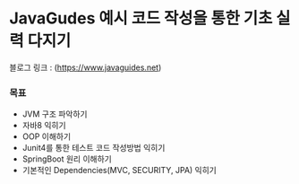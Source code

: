 # JavaGudes 예시 코드 작성을 통한 기초 실력 다지기
블로그 링크 : (https://www.javaguides.net)
### 목표
- JVM 구조 파악하기
- 자바8 익히기
- OOP 이해하기
- Junit4를 통한 테스트 코드 작성방법 익히기
- SpringBoot 원리 이해하기
- 기본적인 Dependencies(MVC, SECURITY, JPA) 익히기 
